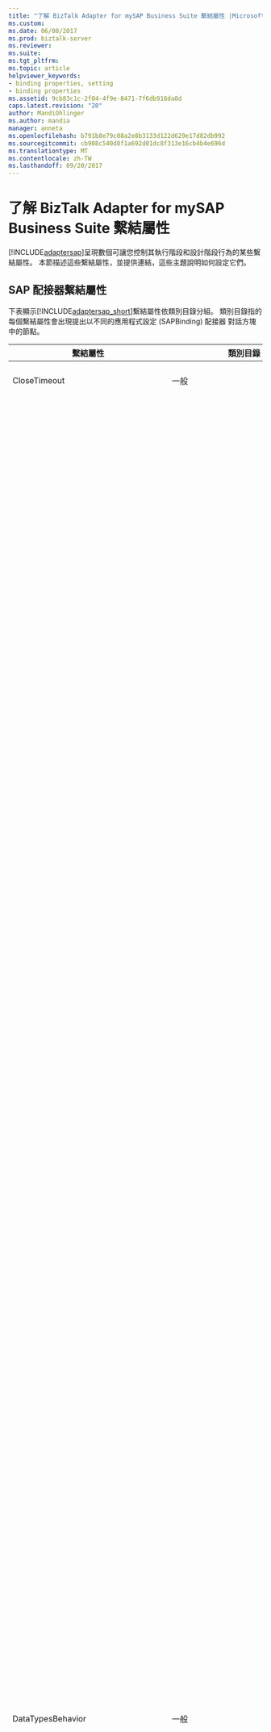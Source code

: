 ```yaml
---
title: "了解 BizTalk Adapter for mySAP Business Suite 繫結屬性 |Microsoft 文件"
ms.custom: 
ms.date: 06/08/2017
ms.prod: biztalk-server
ms.reviewer: 
ms.suite: 
ms.tgt_pltfrm: 
ms.topic: article
helpviewer_keywords:
- binding properties, setting
- binding properties
ms.assetid: 9cb83c1c-2f04-4f9e-8471-7f6db918da0d
caps.latest.revision: "20"
author: MandiOhlinger
ms.author: mandia
manager: anneta
ms.openlocfilehash: b791b8e79c08a2e8b3133d122d629e17d82db992
ms.sourcegitcommit: cb908c540d8f1a692d01dc8f313e16cb4b4e696d
ms.translationtype: MT
ms.contentlocale: zh-TW
ms.lasthandoff: 09/20/2017
---
```

# <a name="read-about-biztalk-adapter-for-mysap-business-suite-binding-properties"></a>了解 BizTalk Adapter for mySAP Business Suite 繫結屬性
[!INCLUDE[adaptersap](../../includes/adaptersap-md.md)]呈現數個可讓您控制其執行階段和設計階段行為的某些繫結屬性。 本節描述這些繫結屬性，並提供連結，這些主題說明如何設定它們。  
  
## <a name="the-sap-adapter-binding-properties"></a>SAP 配接器繫結屬性  
 下表顯示[!INCLUDE[adaptersap_short](../../includes/adaptersap-short-md.md)]繫結屬性依類別目錄分組。 類別目錄指的每個繫結屬性會出現提出以不同的應用程式設定 (SAPBinding) 配接器 對話方塊中的節點。  
  
|繫結屬性|類別目錄|Description|.NET 型別|  
|----------------------|--------------|-----------------|---------------|  
|CloseTimeout|一般|指定[!INCLUDE[nextref_btsWinCommFoundation](../../includes/nextref-btswincommfoundation-md.md)]連線關閉逾時。 預設值是 1 分鐘。|System.DateTime|  
|DataTypesBehavior|一般|SAP 系統不會強制執行對 DATS、 TIMS 和 NUMC 欄位指定正確的值。 因此，如果 DATS，TIMS，SAP 資料存放區中有無效的值，而且 NUMC 欄位和用戶端程式會嘗試讀取的值使用[!INCLUDE[adaptersap_short](../../includes/adaptersap-short-md.md)]，配接器擲回例外狀況。<br /><br /> 另外，SAP 系統具有代表 DATS、 TIMS 和 NUMC 欄位沒有對等的.NET 型別為最小和最大值的特殊值。 比方說，DATS 欄位的最小和最大值是 00000000 和 99999999 分別針對其中沒有對等的.NET 型別 DateTime。 此外，將 DATS 欄位的最小和最大值轉換成 DateTime.MinValue 和 DateTime.Max 值並不可行因為 DATS 欄位的最小值或最大值和最小或最大值的.NET DateTime 型別不相同。<br /><br /> 若要讓配接器用戶端控制配接器行為，SAP 系統中遇到特殊值時，您可以設定**DataTypesBehavior**繫結屬性。 這是具有下列子屬性的複雜繫結屬性。<br /><br /> **DateTimeMaxToDats:**指定配接器應該遵循時配接器用戶端會傳送值 DateTime.MAX，也就是傳送 DATS 值的行為 」 9999-12-31T23:59:59.9999999"。 您可以將它設定為下列值。<br /><br /> - **錯誤**。 如果用戶端程式傳送 DateTime.MAX 值，這個設定時，配接器將擲回錯誤。<br /><br /> - **\<值 >**。 此設定時，配接器傳送指定的值對 SAP 如果用戶端程式傳送 DateTime.MAX 值。<br /><br /> 預設值是 99991231。<br /><br /> **DateTimeMaxToTims:**指定配接器應該遵循時配接器用戶端會傳送值 DateTime.MAX，也就是傳送 TIMS 值的行為 」 9999-12-31T23:59:59.9999999"。 您可以將它設定為下列值。<br /><br /> - **錯誤**。 如果用戶端程式傳送 DateTime.MAX 值，這個設定時，配接器將擲回錯誤。<br /><br /> -                              **\<值 >**。 此設定時，配接器傳送指定的值對 SAP 如果用戶端程式傳送 DateTime.MAX 值。<br /><br /> 預設值是 235959。<br /><br /> **DateTimeMinToDats:**指定配接器應該遵循時配接器用戶端會傳送值 DateTime.MIN，也就是傳送 DATS 值的行為"0001-01-01T00:00:00"。 您可以將它設定為下列值。<br /><br /> -                              **錯誤**。 如果用戶端程式傳送 DateTime.MIN 值，這個設定時，配接器將擲回錯誤。<br /><br /> -                              **\<值 >**。 此設定時，配接器傳送指定的值對 SAP 如果用戶端程式傳送 DateTime.MIN 值。<br /><br /> 預設值為 00010101。<br /><br /> **DateTimeMinToTims:**指定配接器應該遵循時配接器用戶端會傳送值 DateTime.MIN，也就是傳送 TIMS 值的行為"0001-01-01T00:00:00"。 您可以將它設定為下列值。<br /><br /> - **錯誤**。 如果用戶端程式傳送 DateTime.MIN 值，這個設定時，配接器將擲回錯誤。<br /><br /> - **\<值 >**。 此設定時，配接器傳送指定的值對 SAP 如果用戶端程式傳送 DateTime.MIN 值。<br /><br /> 預設值是 000000。<br /><br /> **DateTimeNullToDats:**指定配接器應該遵循配接器用戶端傳送 NULL 日期時間值時，傳送 DATS 值的行為。 您可以將它設定為下列值。<br /><br /> - **錯誤**。 如果用戶端程式傳送 NULL 日期時間值，這個設定時，配接器將擲回錯誤。<br /><br /> - **略過**。 此設定時，配接器會略過欄位，並不會傳送任何值對 SAP 如果用戶端程式傳送 NULL 日期時間值。<br /><br /> - **\<值 >**。 此設定時，配接器傳送指定的值對 SAP 如果用戶端程式傳送 NULL 日期時間值。<br /><br /> 預設值為略過。<br /><br /> **DateTimeNullToTims:**指定配接器應該遵循配接器用戶端傳送 NULL 日期時間值時，傳送 TIMS 值的行為。 您可以將它設定為下列值。<br /><br /> - **錯誤**。 如果用戶端程式傳送 NULL 日期時間值，這個設定時，配接器將擲回錯誤。<br /><br /> - **略過**。 此設定時，配接器會略過欄位，並不會傳送任何值對 SAP 如果用戶端程式傳送 NULL 日期時間值。<br /><br /> -                              **\<值 >**。 此設定時，配接器傳送指定的值對 SAP 如果用戶端程式傳送 NULL 日期時間值。<br /><br /> 預設值為略過。<br /><br /> **DatsMaxToDateTime:**指定配接器應該遵循此配接器收到 DATS 時，擷取日期時間值的行為。最大值，這是 99999999，從 SAP。 您可以將它設定為下列值。<br /><br /> - **錯誤**。 如果收到 DATS，此設定時，配接器將擲回錯誤。從 SAP 的最大值。<br /><br /> - **NULL**。 如果收到 DATS，此設定時，配接器傳回 NULL。從 SAP 的最大值。<br /><br /> - **\<值 >**。 此設定時，配接器會剖析 XSD:DateTime 格式中指定的值，並傳回給用戶端程式。<br /><br /> 預設值是 ERROR。<br /><br /> **DatsMinToDateTime:**指定配接器應該遵循此配接器收到 DATS 時，擷取日期時間值的行為。最小值為 00000000，從 SAP。 您可以將它設定為下列值。<br /><br /> - **錯誤**。 如果收到 DATS，此設定時，配接器將擲回錯誤。從 SAP 的最小值。<br /><br /> - **NULL**。 如果收到 DATS，此設定時，配接器傳回 NULL。從 SAP 的最小值。<br /><br /> - **\<值 >**。 此設定時，配接器會剖析 XSD:DateTime 格式中指定的值，並傳回給用戶端程式。<br /><br /> 預設值是 ERROR。<br /><br /> **EmptyDatsToDateTime:**指定配接器應該遵循配接器從 SAP 接收空 DATS 值時，擷取日期時間值的行為。 您可以將它設定為下列值。<br /><br /> -                              **錯誤**。 如果從 SAP 接收 DATS 空值，這個設定時，配接器將擲回錯誤。<br /><br /> - **NULL**。 如果從 SAP 接收 DATS 空值，這個設定時，配接器傳回 NULL。<br /><br /> - **\<值 >**。 此設定時，配接器會剖析 XSD:DateTime 格式中指定的值，並傳回給用戶端程式。<br /><br /> 預設值是 0001-01-01T00:00:00。<br /><br /> **EmptyNumcToInt:**指定要從 SAP 配接器應該遵循此配接器收到空 NUMC 值 （全部為空格） 時，擷取整數值的行為。 您可以將它設定為下列值。<br /><br /> - **錯誤**。 如果從 SAP 接收 NUMC 空值，這個設定時，配接器將擲回錯誤。<br /><br /> - **NULL**。 如果從 SAP 接收 NUMC 空值，這個設定時，配接器傳回 NULL。<br /><br /> - **\<值 >**。 此設定時，此配接器會假設指定的值是有效的 Int32 或 Int64 值，並傳回給用戶端程式。<br /><br /> 預設值為 0。<br /><br /> **EmptyTimsToDateTime:**指定配接器應該遵循配接器從 SAP 接收空 TIMS 值時，擷取日期時間值的行為。 您可以將它設定為下列值。<br /><br /> -                              **錯誤**。 如果從 SAP 接收 TIMS 空值，這個設定時，配接器將擲回錯誤。<br /><br /> -                              **NULL**。 如果從 SAP 接收 TIMS 空值，這個設定時，配接器傳回 NULL。<br /><br /> - **\<值 >**。 此設定時，配接器會剖析 XSD:DateTime 格式中指定的值，並傳回給用戶端程式。<br /><br /> 預設值是 0001-01-01T00:00:00。<br /><br /> **InvalidDatsToDateTime:**指定配接器應該遵循配接器從 SAP 接收 DATS 值無效時，擷取日期時間值的行為。 您可以將它設定為下列值。<br /><br /> -                              **錯誤**。 如果從 SAP 接收 DATS 值無效，此設定時，配接器將擲回錯誤。<br /><br /> -                              **NULL**。 如果從 SAP 接收 DATS 值無效，此設定時，配接器傳回 NULL。<br /><br /> - **\<值 >**。 此設定時，配接器會剖析 XSD:DateTime 格式中指定的值，並傳回給用戶端程式。<br /><br /> 預設值是 ERROR。<br /><br /> **InvalidNumcToInt:**指定配接器應該遵循配接器從 SAP 接收 NUMC 值無效時，擷取整數值的行為。 您可以將它設定為下列值。<br /><br /> - **錯誤**。 如果從 SAP 接收 NUMC 值無效，此設定時，配接器將擲回錯誤。<br /><br /> - **NULL**。 如果從 SAP 接收 NUMC 值無效，此設定時，配接器傳回 NULL。<br /><br /> -                              **\<值 >**。 此設定時，此配接器會假設指定的值是有效的 Int32 或 Int64 值，並傳回給用戶端程式。<br /><br /> 預設值為 0。<br /><br /> **TimsMaxToDateTime:**指定配接器應該遵循此配接器收到 TIMS 時，擷取日期時間值的行為。從 SAP 的最大值。 您可以將它設定為下列值。<br /><br /> -                              **錯誤**。 如果收到 TIMS，此設定時，配接器將擲回錯誤。從 SAP 的最大值。<br /><br /> -                              **NULL**。 如果收到 TIMS，此設定時，配接器傳回 NULL。從 SAP 的最大值。<br /><br /> -                              **\<值 >**。 此設定時，配接器會剖析 XSD:DateTime 格式中指定的值，並傳回給用戶端程式。<br /><br /> 預設值是 ERROR。|Microsoft.Adapters.SAP.SapDataTypesBehavior|  
|名稱|一般|不支援。|string|  
|OpenTimeout|一般|指定[!INCLUDE[nextref_btsWinCommFoundation](../../includes/nextref-btswincommfoundation-md.md)]連線開啟逾時。 預設值是 1 分鐘。|System.DateTime|  
|ReceiveTimeout|一般|指定[!INCLUDE[nextref_btsWinCommFoundation](../../includes/nextref-btswincommfoundation-md.md)]訊息接收逾時。 基本上，這表示配接器等候傳入訊息的時間的最大數量。 預設為 10 分鐘。<br /><br /> **重要事項：**輸入例如接收 Idoc 的作業，建議您設定在逾時的最大的可能值; 這是 24.20:31:23.6470000 （24 天）。 使用與配接器時[!INCLUDE[btsBizTalkServerNoVersion](../../includes/btsbiztalkservernoversion-md.md)]，將逾時設定為較大的值不會影響配接器的功能。|System.DateTime|  
|SendTimeout|一般|指定[!INCLUDE[nextref_btsWinCommFoundation](../../includes/nextref-btswincommfoundation-md.md)]訊息的傳送逾時。 預設值是 1 分鐘。|System.DateTime|  
|EnableBizTalkCompatiblityMode|BizTalk|指定是否應該載入 BizTalk 層次通道繫結項目。 若要啟用 BizTalk 交易流經載入 BizTalk 層次通道繫結項目[!INCLUDE[adaptersap_short](../../includes/adaptersap-short-md.md)]至 SAP 系統。<br /><br /> 將此設**true**載入繫結項目。 否則，將此設**false**。<br /><br /> 使用從配接器時[!INCLUDE[btsBizTalkServerNoVersion](../../includes/btsbiztalkservernoversion-md.md)]，您都必須設定屬性**true**。 當使用配接器從[!INCLUDE[btsVStudioNoVersion](../../includes/btsvstudionoversion-md.md)]，您都必須設定屬性**false**。|bool (System.Boolean)|  
|EnableBusinessObjects|Bapi|此屬性已被取代。 配接器永遠都會顯示**BAPI**瀏覽中繼資料使用時的節點[!INCLUDE[addadapterservrefshort](../../includes/addadapterservrefshort-md.md)]或[!INCLUDE[consumeadapterservshort](../../includes/consumeadapterservshort-md.md)]。 行為是設定為相同**EnableBusinessObjects**至**true**中[!INCLUDE[adapterpackversion](../../includes/adapterpackversion-md.md)]1.0。 |bool (System.Boolean)|  
|EnableConnectionPooling|連接|指定是否[!INCLUDE[adaptersap_short](../../includes/adaptersap-short-md.md)]連接集區已啟用。 預設值是**true**，以指定的連接集區是否已啟用。|bool (System.Boolean)|  
|IdleConnectionTimeout|連接|指定[!INCLUDE[adaptersap_short](../../includes/adaptersap-short-md.md)]閒置連線逾時。 當超過這個逾時的時間是閒置 （未使用） 的連接集區中時，將會清除連接。 預設為 15 分鐘。 閒置連線逾時只適用於集區中未使用的連接。 它不會影響作用中 （開啟） 連線，這可能會等候資料。|System.DateTime|  
|MaxConnectionsPerSystem|連接|指定中的連接數目上限[!INCLUDE[adaptersap_short](../../includes/adaptersap-short-md.md)]連接集區。 預設值為 50。 **MaxConnectionsPerSystem**是應用程式定義域中的靜態屬性。 這表示當您變更**MaxConnectionsPerSystem**應用程式定義域中的其中一個繫結執行個體，新值套用至從該應用程式網域內的所有繫結執行個體建立的所有物件。<br /><br /> **重要事項：**預設情況下，SAP 用戶端程式庫 (librfc32u.dll) 最多支援 100 個連接至 SAP 系統。 如果超過此連線的數目，將會擲回例外[!INCLUDE[adaptersap_short](../../includes/adaptersap-short-md.md)]。 基於這個理由，您不應將**MaxConnectionsPerSystem**大於 SAP 用戶端程式庫所支援的連接數目的值。 您可以增加設定環境變數，CPIC_MAX_CONV 支援 SAP 用戶端程式庫的連接數目。 設定這個變數，使變更生效之後，您必須重新啟動電腦。|int (System.Int32)|  
|RfcAllowStartProgram|連接|如果 RFC 夥伴需要，指定 RFC 用戶端程式庫可以啟動，外部程式。 比方說，如果您叫用內部叫用程式在執行配接器用戶端電腦上的 RFC，您必須指定該程式的名稱，這個繫結屬性。<br /><br /> 如果您指定這個繫結屬性的多個程式，它們必須以分號分隔。 例如，如果您想要指定`sapftp`和`saphttp`程式，您必須指定其作為`sapftp;saphttp`。<br /><br /> 此外，請確定符合下列條件：<br /><br /> 的執行配接器用戶端的電腦上使用外部程式所需的 RFC。<br /><br /> -外部程式的位置會出現在執行配接器用戶端的電腦上的 PATH 變數。<br /><br /> 比方說，BAPI_DOCUMENT_CHECKOUTVIEW2 內部執行程式、 `sapftp`。 因此，當叫用此 RFC，您必須設定**RfcAllowStartProgram**內容繫結至`sapftp`。 您還必須確定`sapftp`程式已經在本機，可與位置`sapftp`程式就會加入至執行配接器用戶端的電腦上的 PATH 變數。|字串|  
| ConnectorType | ConnectorType | 選擇連接到 SAP 使用傳統 RFC，或使用 SAP Connector for.NET (NCo)。 | |   
|EnablePerformanceCounters|診斷|指定是否要啟用[!INCLUDE[afproductnameshort](../../includes/afproductnameshort-md.md)]效能計數器和[!INCLUDE[adaptersap_short](../../includes/adaptersap-short-md.md)]LOB 延遲效能計數器。 預設值是**false**; 效能計數器已停用。 LOB 延遲效能計數器會測量所花費的時間總計[!INCLUDE[adaptersap_short](../../includes/adaptersap-short-md.md)]在 SAP 系統的呼叫。<br /><br /> **注意： EnablePerformanceCounters**為應用程式定義域 （應用程式網域） 內的靜態屬性[!INCLUDE[afproductnameshort](../../includes/afproductnameshort-md.md)]效能計數器，但它是配接器的 LOB 延遲效能計數器執行個體屬性。 這表示變更**EnablePerformanceCounters**將應用程式定義域中的繫結執行個體：<br /><br /> -啟用或停用[!INCLUDE[afproductnameshort](../../includes/afproductnameshort-md.md)]從相同的應用程式網域中的所有繫結執行個體建立的所有物件的效能計數器。<br /><br /> -啟用或停用配接器的 LOB 延遲的效能計數器只有在進行變更後，從該繫結執行個體建立的物件。|bool (System.Boolean)|  
|AutoConfirmSentIdocs|Idoc|指定是否[!INCLUDE[adaptersap_short](../../includes/adaptersap-short-md.md)]自動認可 tRFC 用戶端呼叫，用來傳送 Idoc。 預設值是**false**; 已停用自動認可。 用戶端應用程式已停用自動認可，必須明確地認可 tRFC 呼叫叫用**RfcConfirmTransID**作業。 **RfcConfirmTransID**作業是由顯示特殊作業[!INCLUDE[adaptersap_short](../../includes/adaptersap-short-md.md)]。 當您使用 TRFC 節點下出現[!INCLUDE[addadapterservreflong](../../includes/addadapterservreflong-md.md)]或[!INCLUDE[consumeadapterservlong](../../includes/consumeadapterservlong-md.md)]。|bool (System.Boolean)|  
|padReceivedIdocWithSpaces|Idoc|指定 ReceiveIdoc 作業傳回的每一行是否填補空格到正確的長度。 預設值為 false。行不會填補。|bool (System.Boolean)|  
|EnableSafeTyping|中繼資料|啟用或停用安全的輸入。 預設值是**false**安全; 輸入已停用。 此功能可控制配接器如何呈現特定 SAP 資料類型。 如需安全輸入 」 的詳細資訊，請參閱[基本的 SAP 資料型別](../../adapters-and-accelerators/adapter-sap/basic-sap-data-types.md)。|bool (System.Boolean)|  
|FlatFileSegmentIndicator|中繼資料|指定是否\<appinfo > 標記應該包含的區段類型或區段定義剖析一般檔案 Idoc。 請注意，XML 結構描述項目，不過，應該永遠包含只區段定義名稱。 有兩個可能的值為**FlatFileSegmentIndicator**屬性：<br /><br /> - **SegmentDefinition**指出一般檔案 IDoc 中的每個區段，包含區段定義。<br /><br /> -                      **SegmentType**指出一般檔案 IDoc 中的每個區段，包含的區段類型。<br /><br /> 預設值是**SegmentDefinition**。|列舉 Microsoft.Adapters.SAP.FlatFileSegmentIndicator|  
|GenerateFlatfileCompatibleIdocSchema|中繼資料|指定是否一般檔案\<appinfo > 標記應加入至 IDoc 訊息結構描述。 這被必要的 BizTalk 一般檔案剖析器。 預設值是**true**，其中指定\<appinfo > 標記會加入至結構描述。|bool (System.Boolean)|  
|receiveIDocFormat|中繼資料|指定的分派訊息的 XML 格式[!INCLUDE[adaptersap_short](../../includes/adaptersap-short-md.md)]輸入方面 (SAP 配接器) 的用戶端應用程式。 有三個可能的值為**ReceiveIDocFormat**屬性：<br /><br /> - **字串**指定 IDoc 訊息應該以單一字串欄位中[!INCLUDE[nextref_btsWinCommFoundation](../../includes/nextref-btswincommfoundation-md.md)]訊息。<br /><br /> - **輸入**指定 IDoc 訊息應該剖析，並以強型別表示[!INCLUDE[nextref_btsWinCommFoundation](../../includes/nextref-btswincommfoundation-md.md)]訊息。<br /><br /> -                      **Rfc**指定[!INCLUDE[adaptersap_short](../../includes/adaptersap-short-md.md)]應該傳遞做為傳入的 RFC 呼叫[!INCLUDE[nextref_btsWinCommFoundation](../../includes/nextref-btswincommfoundation-md.md)]RFC 參數的訊息。<br /><br /> 預設值是**具型別**。|列舉 Microsoft.Adapters.SAP.IdocReceiveFormat|  
|SncLibrary|SNC|在您的電腦上指定 SNC 庫的位置。 如果 PATH 環境變數包含文件庫所在的目錄，您只需要提供的程式庫; 檔名否則，您必須提供完整路徑。 **SncLibrary**繫結屬性會提供諸如 SAP 連接屬性。 如需詳細資訊，請參閱 SAP 文件集。<br /><br /> 您必須設定 UseSnc 參數中的連線 URI 以允許安全網路通訊 (SNC)。 如需有關 SAP 連線 URI 的詳細資訊，請參閱[建立 SAP 系統連接 URI](../../adapters-and-accelerators/adapter-sap/create-the-sap-system-connection-uri.md)。|string|  
|SncPartnerName|SNC|指定 SNC 夥伴名稱。 **SncPartnerName**繫結屬性會提供諸如 SAP 連接屬性。 如需詳細資訊，請參閱 SAP 文件集。<br /><br /> 您必須設定 UseSnc 參數中的連線 URI 以允許安全網路通訊 (SNC)。 如需有關 SAP 連線 URI 的詳細資訊，請參閱[建立 SAP 系統連接 URI](../../adapters-and-accelerators/adapter-sap/create-the-sap-system-connection-uri.md)。|string|  
|TidDatabaseConnectionString|TrfcServer|指定 SQL Server 資料庫的資料庫連接字串[!INCLUDE[adaptersap_short](../../includes/adaptersap-short-md.md)]用來儲存交易識別碼 (TIDs)。 [!INCLUDE[adapterpacknoversion](../../includes/adapterpacknoversion-md.md)]安裝精靈正在安裝 SQL Server 系統管理員必須針對現有的資料庫來建立配接器用來儲存 TIDs 啟用傳入異動 (tRFC) 的 RFC 伺服器呼叫的 SQL Server 物件執行一些 SQL 指令碼。 如需 SQL 指令碼的詳細資訊，請參閱[!INCLUDE[adapterpacknoversion](../../includes/adapterpacknoversion-md.md)]安裝指南位於*\<安裝磁碟機 >*: \Program Files\Microsoft [!INCLUDE[adapterpacknoversion](../../includes/adapterpacknoversion-md.md)]\Documents。<br /><br /> 您必須設定這個屬性，讓輸入的 tRFC 從 SAP 接收 Idoc 或 Rfc 伺服器呼叫。 預設值是**null**; tRFC 伺服器呼叫不會啟用。<br /><br /> 您可以指定連接字串格式如下：<br /><br /> `Data Source=<myServerAddress>;Initial Catalog=<myDataBase>;User Id=<myUsername>;Password=<myPassword>;`<br /><br /> 若要指定連接字串，請按一下 省略符號按鈕**（...）**針對繫結屬性和輸入必要的連接字串屬性的值。|string|  
|AcceptCredentialsInUri|由不顯示[!INCLUDE[consumeadapterservshort](../../includes/consumeadapterservshort-md.md)]或[!INCLUDE[addadapterservrefshort](../../includes/addadapterservrefshort-md.md)]。|指定 SAP 連線 URI 是否可以包含 SAP 系統的使用者認證。 預設值是**false**，表示停用連線 URI 中的使用者認證。 如果**AcceptCredentialsInUri**是**false**和 SAP 連線 URI 包含使用者認證[!INCLUDE[adaptersap_short](../../includes/adaptersap-short-md.md)]擲回例外狀況。 您可以設定**AcceptCredentialsInUri**至**true**如果您必須在 URI 中指定認證。 如需詳細資訊，請參閱[建立 SAP 系統連接 URI](../../adapters-and-accelerators/adapter-sap/create-the-sap-system-connection-uri.md)。|bool (System.Boolean)|  
  
## <a name="how-do-i-set-sap-binding-properties"></a>如何設定 SAP 繫結屬性？  
 當您指定連接到 SAP 系統時，您可以設定 SAP 繫結屬性。 如需如何設定繫結屬性的資訊時您：  
  
-   使用[!INCLUDE[consumeadapterservlong](../../includes/consumeadapterservlong-md.md)]或者[!INCLUDE[addadapterservreflong](../../includes/addadapterservreflong-md.md)]，請參閱[連接到 Visual Studio 中的 SAP 系統](../../adapters-and-accelerators/adapter-sap/connect-to-the-sap-system-in-visual-studio.md)。  
  
    > [!IMPORTANT]
    >  同時使用[!INCLUDE[consumeadapterservshort](../../includes/consumeadapterservshort-md.md)]或[!INCLUDE[addadapterservrefshort](../../includes/addadapterservrefshort-md.md)]，如果您未指定類型字串的繫結屬性的值，且其預設值是 null，則該繫結屬性將無法使用繫結檔案 （XML 檔案） 或 app.config 檔案中分別。 您必須手動加入的繫結屬性和其值在繫結檔案或 app.config 檔案中，視需要。  
  
-   設定傳送埠或接收埠 （位置） 中[!INCLUDE[btsBizTalkServerNoVersion](../../includes/btsbiztalkservernoversion-md.md)]方案，請參閱[以手動方式設定 SAP 配接器的實體連接埠繫結](../../adapters-and-accelerators/adapter-sap/manually-configure-a-physical-port-binding-to-the-sap-adapter.md)。  
  
-   使用程式設計方案中的 WCF 通道模型，請參閱[建立通道使用 SAP](../../adapters-and-accelerators/adapter-sap/create-a-channel-using-sap.md)。  
  
-   使用 WCF 服務模型程式設計方案中，請參閱[SAP 系統的繫結的用戶端設定](../../adapters-and-accelerators/adapter-sap/configure-a-client-binding-for-the-sap-system.md)。  
  
-   使用 WCF ServiceModel Metadata Utility Tool (svcutil.exe)，請參閱[mySAP Business Suite 與 BizTalk 配接器使用 ServiceModel Metadata Utility Tool](../../adapters-and-accelerators/adapter-sap/use-the-servicemodel-metadata-utility-with-the-sap-adapter-in-biztalk.md)。  
  
## <a name="see-also"></a>另請參閱  
[開發您的 SAP 應用程式](../../adapters-and-accelerators/adapter-sap/develop-your-sap-applications.md)